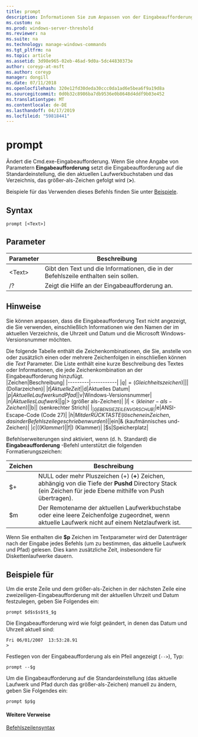 ```yaml
---
title: prompt
description: Informationen Sie zum Anpassen von der Eingabeaufforderung.
ms.custom: na
ms.prod: windows-server-threshold
ms.reviewer: na
ms.suite: na
ms.technology: manage-windows-commands
ms.tgt_pltfrm: na
ms.topic: article
ms.assetid: 3d98e965-02eb-46ad-9d0a-5dc44830373e
author: coreyp-at-msft
ms.author: coreyp
manager: dongill
ms.date: 07/11/2018
ms.openlocfilehash: 320e12fd30deda30ccc0da1ad6e5bea6f9a19d8a
ms.sourcegitcommit: 0d0b32c8986ba7db9536e0b8648d4ddf9b03e452
ms.translationtype: MT
ms.contentlocale: de-DE
ms.lasthandoff: 04/17/2019
ms.locfileid: "59818441"
---
```

# <a name="prompt"></a>prompt



Ändert die Cmd.exe-Eingabeaufforderung. Wenn Sie ohne Angabe von Parametern **Eingabeaufforderung** setzt die Eingabeaufforderung auf die Standardeinstellung, die den aktuellen Laufwerkbuchstaben und das Verzeichnis, das größer-als-Zeichen gefolgt wird (**>**).

Beispiele für das Verwenden dieses Befehls finden Sie unter [Beispiele](#BKMK_examples).

## <a name="syntax"></a>Syntax

```
prompt [<Text>]
```

## <a name="parameters"></a>Parameter

|Parameter|Beschreibung|
|---------|-----------|
|\<Text>|Gibt den Text und die Informationen, die in der Befehlszeile enthalten sein sollen.|
|/?|Zeigt die Hilfe an der Eingabeaufforderung an.|

## <a name="remarks"></a>Hinweise

Sie können anpassen, dass die Eingabeaufforderung Text nicht angezeigt, die Sie verwenden, einschließlich Informationen wie den Namen der im aktuellen Verzeichnis, die Uhrzeit und Datum und die Microsoft Windows-Versionsnummer möchten.

Die folgende Tabelle enthält die Zeichenkombinationen, die Sie, anstelle von oder zusätzlich einen oder mehrere Zeichenfolgen in einschließen können die *Text* Parameter. Die Liste enthält eine kurze Beschreibung des Textes oder Informationen, die jede Zeichenkombination an der Eingabeaufforderung hinzufügt.  
|Zeichen|Beschreibung|
|---------|-----------|
|$q|= (Gleichheitszeichen)|
|$$|$ (Dollarzeichen)|
|$t|Aktuelle Zeit|
|$d|Aktuelles Datum|
|$p|Aktuelle Laufwerk und Pfad|
|$v|Windows-Versionsnummer|
|$n|Aktuelles Laufwerk|
|$g|> (größer als-Zeichen)|
|$l|< (kleiner-als-Zeichen)|
|$b|| (senkrechter Strich)|
|$_|GEBEN SIE ZEILENVORSCHUB|
|$e|ANSI-Escape-Code (Code 27)|
|$h|Mit der RÜCKTASTE (löschen ein Zeichen, das in der Befehlszeile geschrieben wurden)|
|$ein|& (kaufmännisches und-Zeichen)|
|$c|((Klammer)|
|$f|) (Klammer)|
|$s|Speicherplatz|

Befehlserweiterungen sind aktiviert, wenn (d. h. Standard) die **Eingabeaufforderung** -Befehl unterstützt die folgenden Formatierungszeichen:  

|Zeichen|Beschreibung|
|---------|-----------|
|$+|NULL oder mehr Pluszeichen (+) (**+**) Zeichen, abhängig von die Tiefe der **Pushd** Directory Stack (ein Zeichen für jede Ebene mithilfe von Push übertragen).|
|$m|Der Remotename der aktuellen Laufwerkbuchstabe oder eine leere Zeichenfolge zugeordnet, wenn aktuelle Laufwerk nicht auf einem Netzlaufwerk ist.|

Wenn Sie enthalten die **$p** Zeichen im Textparameter wird der Datenträger nach der Eingabe jedes Befehls (um zu bestimmen, das aktuelle Laufwerk und Pfad) gelesen. Dies kann zusätzliche Zeit, insbesondere für Diskettenlaufwerke dauern.

## <a name="BKMK_examples"></a>Beispiele für

Um die erste Zeile und dem größer-als-Zeichen in der nächsten Zeile eine zweizeiligen-Eingabeaufforderung mit der aktuellen Uhrzeit und Datum festzulegen, geben Sie Folgendes ein:
```
prompt $d$s$s$t$_$g 
```
Die Eingabeaufforderung wird wie folgt geändert, in denen das Datum und Uhrzeit aktuell sind:
```
Fri 06/01/2007  13:53:28.91
>
```
Festlegen von der Eingabeaufforderung als ein Pfeil angezeigt (`-->`), Typ:
```
prompt --$g
```
Um die Eingabeaufforderung auf die Standardeinstellung (das aktuelle Laufwerk und Pfad durch das größer-als-Zeichen) manuell zu ändern, geben Sie Folgendes ein:
```
prompt $p$g
```

#### <a name="additional-references"></a>Weitere Verweise

[Befehlszeilensyntax](command-line-syntax-key.md)
